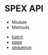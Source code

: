 # SPEX API

* Module
* Methods
 - [batch]
 - [page]
 - [sequence]

[module]:API/module.md 
[batch]:API/batch.md
[page]:API/page.md
[sequence]:API/sequence.md
